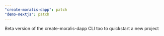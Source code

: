 ```yaml
---
"create-moralis-dapp": patch
"demo-nextjs": patch
---
```


Beta version of the create-moralis-dapp CLI too to quickstart a new project
